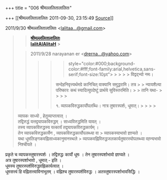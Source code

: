 +++
title = "006 श्रीमल्ललितालालितः"

+++
[[श्रीमल्ललितालालितः	2011-09-30, 23:15:49 [Source](https://groups.google.com/g/bvparishat/c/s5b6w_lTASQ)]]



  
  

2011/9/30 श्रीमल्ललितालालितः \<[lalitaa...@gmail.com]()\>

  

>   
> > 
> > **[श्रीमल्ललितालालितः](http://www.lalitaalaalitah.com)  
> [lalitAlAlitaH](http://about.me/lalitaalaalitah/bio)** >
> 
> >   
>   
>   
> > 
> > 
> > 2011/9/28 narayanan er \<[drerna...@yahoo.com]()\>  
> > > 
> > > >  > style="color:#000;background-color:#fff;font-family:arial,helvetica,sans-serif;font-size:10pt"> > > > > 
> > > > विद्वद्भ्यो नमः।  
> > > > 
> > > > 
> > > > सन्देहनिवृत्त्यर्थमग्रे कानिचित् वाक्यानि समुद्धरामि। तत्र > > न्यायशैल्या परिष्कारः कथं स्यादित्युपदेष्टुं प्रार्थये सुविस्तरमिति। > > तानि यथा- > > > > 
> > > > 
> > > > १. व्यापकविरुद्धकार्योपलब्धिः। नात्र तुषारस्पर्शः, धूमात्। > > > > 
> > > > 
> > > > 
> > 
> > 
> >   
> व्यापकः साध्यो , हेतुव्याप्तत्वात् ।  
> तद्विरुद्धं यत्तद्व्यापकविरुद्धम् । साध्यविरुद्धमिति यावत् ।  
> तस्य व्यापकविरुद्धस्य यत्कार्यं तद्व्यापकविरुद्धकार्यम् ।  
> तेन व्यापकविरुद्धकार्येण , व्यापकविरुद्धकार्योपलब्ध्या वा > व्यापकस्याभावो ज्ञाप्यते ।  
> यथा धूमलिङ्गकवह्निसाध्यकानुमानस्थले > व्यापकवह्निविरुद्धजलकार्यतुषारस्योपलब्ध्या वह्न्यभावो निश्चीयते ।  
> > 
> > 

  
प्रकृते च व्यापकस्तुषारस्पर्शः । तद्विरुद्धः कार्यो धूमः । तेन तुषारस्पर्शाभावो ज्ञाप्यते ।  
अत्र तुषारस्पर्शाभावो , धूमात् - इति ।  
धूमस्य तुषारस्पर्शविरुद्धवह्निकार्यत्वात् ।  
धूमसत्त्वं हि वह्निसत्त्वाविनाभूतम् । वह्निश्च तुषारस्पर्शविरुद्धः । अतस्तुषारस्पर्शाभावसिद्धिः ।  
  

